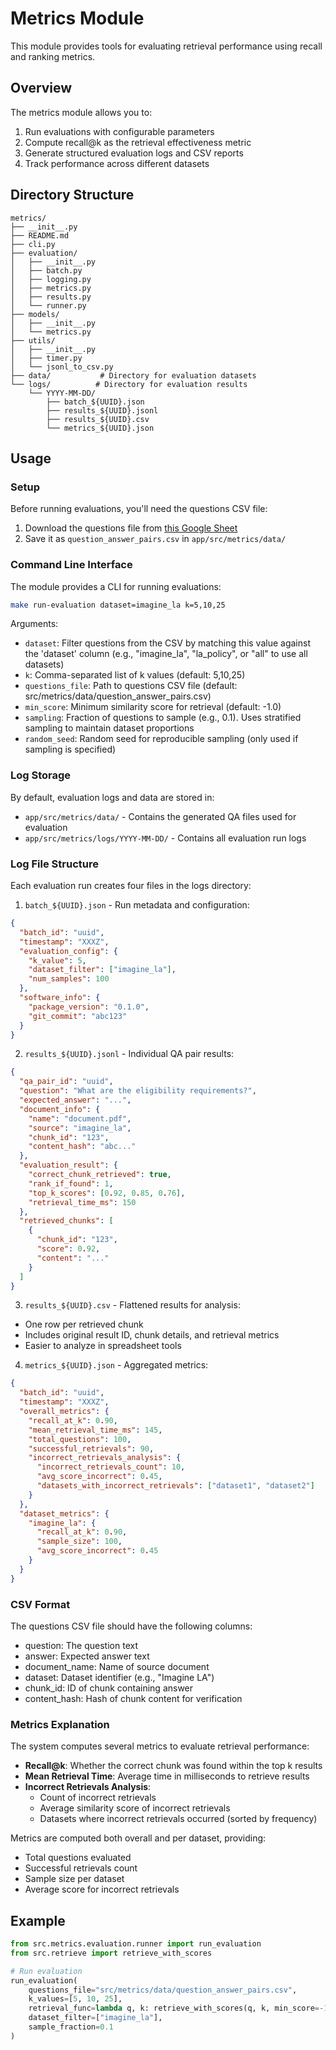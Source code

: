 # Metrics Module

This module provides tools for evaluating retrieval performance using recall and ranking metrics.

## Overview

The metrics module allows you to:
1. Run evaluations with configurable parameters
2. Compute recall@k as the retrieval effectiveness metric 
3. Generate structured evaluation logs and CSV reports
4. Track performance across different datasets

## Directory Structure

```
metrics/
├── __init__.py
├── README.md
├── cli.py
├── evaluation/
│   ├── __init__.py
│   ├── batch.py
│   ├── logging.py
│   ├── metrics.py
│   ├── results.py
│   └── runner.py
├── models/
│   ├── __init__.py
│   └── metrics.py
├── utils/
│   ├── __init__.py
│   ├── timer.py
│   └── jsonl_to_csv.py
├── data/           # Directory for evaluation datasets
└── logs/          # Directory for evaluation results
    └── YYYY-MM-DD/
        ├── batch_${UUID}.json
        ├── results_${UUID}.jsonl
        ├── results_${UUID}.csv
        └── metrics_${UUID}.json
```

## Usage

### Setup

Before running evaluations, you'll need the questions CSV file:
1. Download the questions file from [this Google Sheet](https://docs.google.com/spreadsheets/d/1KBFMyRUSohqA94ic6yAv3Ne22GwEBJHHYHM49rEKFsc/edit?usp=sharing)
2. Save it as `question_answer_pairs.csv` in `app/src/metrics/data/`

### Command Line Interface

The module provides a CLI for running evaluations:

```bash
make run-evaluation dataset=imagine_la k=5,10,25
```

Arguments:
- `dataset`: Filter questions from the CSV by matching this value against the 'dataset' column (e.g., "imagine_la", "la_policy", or "all" to use all datasets)
- `k`: Comma-separated list of k values (default: 5,10,25)
- `questions_file`: Path to questions CSV file (default: src/metrics/data/question_answer_pairs.csv)
- `min_score`: Minimum similarity score for retrieval (default: -1.0)
- `sampling`: Fraction of questions to sample (e.g., 0.1). Uses stratified sampling to maintain dataset proportions
- `random_seed`: Random seed for reproducible sampling (only used if sampling is specified)

### Log Storage

By default, evaluation logs and data are stored in:
- `app/src/metrics/data/` - Contains the generated QA files used for evaluation
- `app/src/metrics/logs/YYYY-MM-DD/` - Contains all evaluation run logs

### Log File Structure

Each evaluation run creates four files in the logs directory:

1. `batch_${UUID}.json` - Run metadata and configuration:
```json
{
  "batch_id": "uuid",
  "timestamp": "XXXZ",
  "evaluation_config": {
    "k_value": 5,
    "dataset_filter": ["imagine_la"],
    "num_samples": 100
  },
  "software_info": {
    "package_version": "0.1.0",
    "git_commit": "abc123"
  }
}
```

2. `results_${UUID}.jsonl` - Individual QA pair results:
```json
{
  "qa_pair_id": "uuid",
  "question": "What are the eligibility requirements?",
  "expected_answer": "...",
  "document_info": {
    "name": "document.pdf",
    "source": "imagine_la",
    "chunk_id": "123",
    "content_hash": "abc..."
  },
  "evaluation_result": {
    "correct_chunk_retrieved": true,
    "rank_if_found": 1,
    "top_k_scores": [0.92, 0.85, 0.76],
    "retrieval_time_ms": 150
  },
  "retrieved_chunks": [
    {
      "chunk_id": "123",
      "score": 0.92,
      "content": "..."
    }
  ]
}
```

3. `results_${UUID}.csv` - Flattened results for analysis:
- One row per retrieved chunk
- Includes original result ID, chunk details, and retrieval metrics
- Easier to analyze in spreadsheet tools

4. `metrics_${UUID}.json` - Aggregated metrics:
```json
{
  "batch_id": "uuid",
  "timestamp": "XXXZ",
  "overall_metrics": {
    "recall_at_k": 0.90,
    "mean_retrieval_time_ms": 145,
    "total_questions": 100,
    "successful_retrievals": 90,
    "incorrect_retrievals_analysis": {
      "incorrect_retrievals_count": 10,
      "avg_score_incorrect": 0.45,
      "datasets_with_incorrect_retrievals": ["dataset1", "dataset2"]
    }
  },
  "dataset_metrics": {
    "imagine_la": {
      "recall_at_k": 0.90,
      "sample_size": 100,
      "avg_score_incorrect": 0.45
    }
  }
}
```

### CSV Format

The questions CSV file should have the following columns:
- question: The question text
- answer: Expected answer text
- document_name: Name of source document
- dataset: Dataset identifier (e.g., "Imagine LA")
- chunk_id: ID of chunk containing answer
- content_hash: Hash of chunk content for verification

### Metrics Explanation

The system computes several metrics to evaluate retrieval performance:

- **Recall@k**: Whether the correct chunk was found within the top k results
- **Mean Retrieval Time**: Average time in milliseconds to retrieve results
- **Incorrect Retrievals Analysis**:
  - Count of incorrect retrievals
  - Average similarity score of incorrect retrievals
  - Datasets where incorrect retrievals occurred (sorted by frequency)

Metrics are computed both overall and per dataset, providing:
- Total questions evaluated
- Successful retrievals count
- Sample size per dataset
- Average score for incorrect retrievals

## Example

```python
from src.metrics.evaluation.runner import run_evaluation
from src.retrieve import retrieve_with_scores

# Run evaluation
run_evaluation(
    questions_file="src/metrics/data/question_answer_pairs.csv",
    k_values=[5, 10, 25],
    retrieval_func=lambda q, k: retrieve_with_scores(q, k, min_score=-1.0),
    dataset_filter=["imagine_la"],
    sample_fraction=0.1
)
``` 